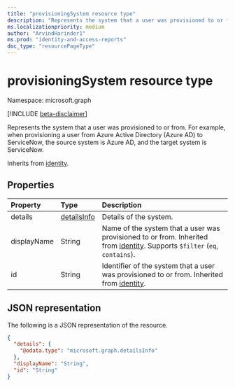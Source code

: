 ```yaml
---
title: "provisioningSystem resource type"
description: "Represents the system that a user was provisioned to or from."
ms.localizationpriority: medium
author: "ArvindHarinder1"
ms.prod: "identity-and-access-reports"
doc_type: "resourcePageType"
---
```


# provisioningSystem resource type

Namespace: microsoft.graph

[!INCLUDE [beta-disclaimer](../../includes/beta-disclaimer.md)]

Represents the system that a user was provisioned to or from. For example, when provisioning a user from Azure Active Directory (Azure AD) to ServiceNow, the source system is Azure AD, and the target system is ServiceNow.

Inherits from [identity](../resources/identity.md).

## Properties

| Property     | Type        | Description |
|:-------------|:------------|:------------|
|details|[detailsInfo](detailsinfo.md)|Details of the system.|
|displayName|String|Name of the system that a user was provisioned to or from. Inherited from [identity](../resources/identity.md). Supports `$filter` (`eq`, `contains`).|
|id|String|Identifier of the system that a user was provisioned to or from. Inherited from [identity](../resources/identity.md).|

## JSON representation

The following is a JSON representation of the resource.

<!-- {
  "blockType": "resource",
  "optionalProperties": [

  ],
  "@odata.type": "microsoft.graph.provisioningSystem",
  "baseType": null
}-->

```json
{
  "details": {
    "@odata.type": "microsoft.graph.detailsInfo"
  },
  "displayName": "String",
  "id": "String"
}
```

<!-- uuid: 16cd6b66-4b1a-43a1-adaf-3a886856ed98
2019-02-04 14:57:30 UTC -->
<!-- {
  "type": "#page.annotation",
  "description": "provisioningSystem resource",
  "keywords": "",
  "section": "documentation",
  "tocPath": ""
}-->


